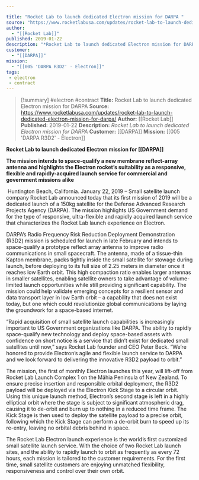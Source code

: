 ```yaml
---

title: "Rocket Lab to launch dedicated Electron mission for DARPA "
source: "https://www.rocketlabusa.com/updates/rocket-lab-to-launch-dedicated-electron-mission-for-darpa/"
author:
  - "[[Rocket Lab]]"
published: 2019-01-22
description: "*Rocket Lab to launch dedicated Electron mission for DARPA*"
customer:
  - "[[DARPA]]"
mission:
  - "[[005 'DARPA R3D2' - Electron]]"
tags:
 - electron
 - contract
---
```

>[!summary]
#electron #contract
**Title:** Rocket Lab to launch dedicated Electron mission for DARPA 
**Source:** https://www.rocketlabusa.com/updates/rocket-lab-to-launch-dedicated-electron-mission-for-darpa/
**Author:** [[Rocket Lab]]
**Published:** 2019-01-22
**Description:** *Rocket Lab to launch dedicated Electron mission for DARPA*
**Customer:** [[DARPA]]
**Mission:** [[005 'DARPA R3D2' - Electron]]

**Rocket Lab to launch dedicated Electron mission for [[DARPA]]**

**The mission intends to space-qualify a new membrane reflect-array antenna and highlights the Electron rocket’s suitability as a responsive, flexible and rapidly-acquired launch service for commercial and government missions alike**

 Huntington Beach, California. January 22, 2019 – Small satellite launch company Rocket Lab announced today that its first mission of 2019 will be a dedicated launch of a 150kg satellite for the Defense Advanced Research Projects Agency (DARPA). The mission highlights US Government demand for the type of responsive, ultra-flexible and rapidly acquired launch service that characterizes the Rocket Lab launch experience on Electron.

DARPA’s Radio Frequency Risk Reduction Deployment Demonstration (R3D2) mission is scheduled for launch in late February and intends to space-qualify a prototype reflect array antenna to improve radio communications in small spacecraft. The antenna, made of a tissue-thin Kapton membrane, packs tightly inside the small satellite for stowage during launch, before deploying to its full size of 2.25 meters in diameter once it reaches low Earth orbit. This high compaction ratio enables larger antennas in smaller satellites, enabling satellite owners to take advantage of volume-limited launch opportunities while still providing significant capability. The mission could help validate emerging concepts for a resilient sensor and data transport layer in low Earth orbit – a capability that does not exist today, but one which could revolutionize global communications by laying the groundwork for a space-based internet.

“Rapid acquisition of small satellite launch capabilities is increasingly important to US Government organizations like DARPA. The ability to rapidly space-qualify new technology and deploy space-based assets with confidence on short notice is a service that didn’t exist for dedicated small satellites until now,” says Rocket Lab founder and CEO Peter Beck. “We’re honored to provide Electron’s agile and flexible launch service to DARPA and we look forward to delivering the innovative R3D2 payload to orbit.”

The mission, the first of monthly Electron launches this year, will lift-off from Rocket Lab Launch Complex 1 on the Māhia Peninsula of New Zealand. To ensure precise insertion and responsible orbital deployment, the R3D2 payload will be deployed via the Electron Kick Stage to a circular orbit. Using this unique launch method, Electron’s second stage is left in a highly elliptical orbit where the stage is subject to significant atmospheric drag, causing it to de-orbit and burn up to nothing in a reduced time frame. The Kick Stage is then used to deploy the satellite payload to a precise orbit, following which the Kick Stage can perform a de-orbit burn to speed up its re-entry, leaving no orbital debris behind in space.

The Rocket Lab Electron launch experience is the world’s first customized small satellite launch service. With the choice of two Rocket Lab launch sites, and the ability to rapidly launch to orbit as frequently as every 72 hours, each mission is tailored to the customer requirements. For the first time, small satellite customers are enjoying unmatched flexibility, responsiveness and control over their own orbit.